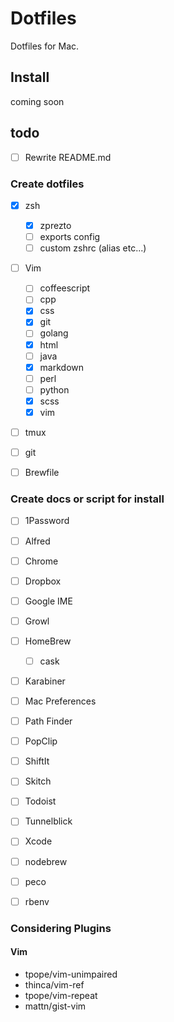 Dotfiles
========
Dotfiles for Mac.


Install
-------
coming soon


todo
-----

- [ ] Rewrite README.md

### Create dotfiles

- [x] zsh
    + [x] zprezto
    + [ ] exports config
    + [ ] custom zshrc (alias etc...)
- [ ] Vim
    + [ ] coffeescript
    + [ ] cpp
    + [x] css
    + [x] git
    + [ ] golang
    + [x] html
    + [ ] java
    + [x] markdown
    + [ ] perl
    + [ ] python
    + [x] scss
    + [x] vim
- [ ] tmux
- [ ] git
- [ ] Brewfile


### Create docs or script for install

- [ ] 1Password
- [ ] Alfred
- [ ] Chrome
- [ ] Dropbox
- [ ] Google IME
- [ ] Growl
- [ ] HomeBrew
    + [ ] cask
- [ ] Karabiner
- [ ] Mac Preferences
- [ ] Path Finder
- [ ] PopClip
- [ ] ShiftIt
- [ ] Skitch
- [ ] Todoist
- [ ] Tunnelblick
- [ ] Xcode
- [ ] nodebrew
- [ ] peco
- [ ] rbenv


### Considering Plugins

#### Vim
- tpope/vim-unimpaired
- thinca/vim-ref
- tpope/vim-repeat
- mattn/gist-vim
